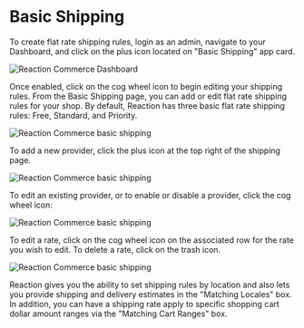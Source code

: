 # Basic Shipping

To create flat rate shipping rules, login as an admin, navigate to your Dashboard, and click on the plus icon located on "Basic Shipping" app card. 

![](http://raw.github.com/reactioncommerce/reaction/master/docs/assets/guide-dashboard-shipping-arrow.png "Reaction Commerce Dashboard")

Once enabled, click on the cog wheel icon to begin editing your shipping rules. From the Basic Shipping page, you can add or edit flat rate shipping rules for your shop. By default, Reaction has three basic flat rate shipping rules: Free, Standard, and Priority. 

![](http://raw.github.com/reactioncommerce/reaction/master/docs/assets/guide-basic-shipping.png "Reaction Commerce basic shipping")

To add a new provider, click the plus icon at the top right of the shipping page.

![](http://raw.github.com/reactioncommerce/reaction/master/docs/assets/guide-shipping-add-provider.png "Reaction Commerce basic shipping")

To edit an existing provider, or to enable or disable a provider, click the cog wheel icon:

![](http://raw.github.com/reactioncommerce/reaction/master/docs/assets/guide-shipping-update-provider.png "Reaction Commerce basic shipping")

To edit a rate, click on the cog wheel icon on the associated row for the rate you wish to edit. To delete a rate, click on the trash icon. 

![](http://raw.github.com/reactioncommerce/reaction/master/docs/assets/guide-shipping-edit-rate.png "Reaction Commerce basic shipping")

Reaction gives you the ability to set shipping rules by location and also lets you provide shipping and delivery estimates in the "Matching Locales" box. In addition, you can have a shipping rate apply to specific shopping cart dollar amount ranges via the "Matching Cart Ranges" box.


